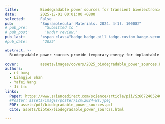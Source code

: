 ```yaml
---
title:          Biodegradable power sources for transient bioelectronics
date:           2025-12-01 00:01:00 +0800
selected:       False
pub:            "Supramolecular Materials, 2024, 4(1), 100082"
# pub_pre:        "Submitted to "
# pub_post:       'Under review.'
pub_last:       '<span class="badge badge-pill badge-custom badge-secondary">Journal</span>'
#pub_date:       "2025"

abstract: >-
  Biodegradable power sources provide temporary energy for implantable bioelectronics through storage, harvesting, and transfer, with future research focusing on improving biocompatibility, energy density, and degradation control.
  
cover:          assets/images/covers/2025_biodegradable_power_sources.PNG
authors:
  - Li Dong
  - Liangjie Shan
  - Yafei Wang
  - Ji Liu
links:
  Paper: https://www.sciencedirect.com/science/article/pii/S2667240524000205
  #Poster: assets/images/poster/icml2024-ws.jpeg
  PDF: assets/pdf/biodegradable_power_sources.pdf
  Cite: assets/bibtex/biodegradable_power_sources.html

---
```


